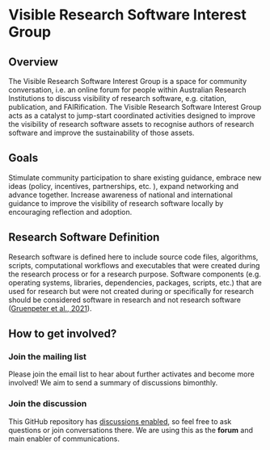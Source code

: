 # Visible Research Software Interest Group

## Overview

The Visible Research Software Interest Group is a space for community conversation, i.e. an online forum for people within Australian Research Institutions to discuss visibility of research software, e.g. citation, publication, and FAIRification.
The Visible Research Software Interest Group acts as a catalyst to jump-start coordinated activities designed to improve the visibility of research software assets to recognise authors of research software and improve the sustainability of those assets.

## Goals

Stimulate community participation to share existing guidance, embrace new ideas (policy, incentives, partnerships, etc. ), expand networking and advance together.
Increase awareness of national and international guidance to improve the visibility of research software locally by encouraging reflection and adoption. 

## Research Software Definition

Research software is defined here to include source code files, algorithms, scripts, computational workflows and executables that were created during the research process or for a research purpose. Software components (e.g. operating systems, libraries, dependencies, packages, scripts, etc.) that are used for research but were not created during or specifically for research should be considered software in research and not research software ([Gruenpeter et al., 2021](https://doi.org/10.5281/ZENODO.5504016)).

## How to get involved?

### Join the mailing list

Please join the email list to hear about further activates and become more involved! We aim to send a summary of discussions bimonthly.

### Join the discussion

This GitHub repository has [discussions enabled](https://github.com/au-research/Visible-Research-Software-IG/discussions), so feel free to ask questions or join conversations there. We are using this as the **forum** and main enabler of communications.


